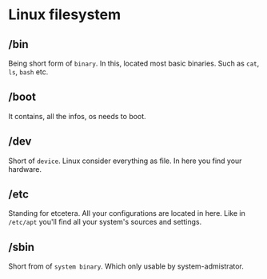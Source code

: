 # Linux filesystem

## /bin

Being short form of `binary`. In this, located most basic binaries. Such as `cat`, `ls`, `bash` etc.

## /boot

It contains, all the infos, os needs to boot.

## /dev

Short of `device`. Linux consider everything as file. In here you find your hardware.

## /etc

Standing for etcetera. All your configurations are located in here. Like in `/etc/apt` you'll find all your system's sources and settings.

## /sbin

Short from of `system binary`. Which only usable by system-admistrator.  
